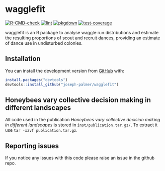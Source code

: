 
# wagglefit

[![R-CMD-check](https://github.com/joseph-palmer/wagglefit/actions/workflows/check-standard.yaml/badge.svg)](https://github.com/joseph-palmer/wagglefit/actions/workflows/check-standard.yaml)
[![lint](https://github.com/joseph-palmer/wagglefit/actions/workflows/lint.yaml/badge.svg)](https://github.com/joseph-palmer/wagglefit/actions/workflows/lint.yaml)
[![pkgdown](https://github.com/joseph-palmer/wagglefit/actions/workflows/pkgdown.yaml/badge.svg)](https://github.com/joseph-palmer/wagglefit/actions/workflows/pkgdown.yaml)
[![test-coverage](https://github.com/joseph-palmer/wagglefit/actions/workflows/test-coverage.yaml/badge.svg)](https://github.com/joseph-palmer/wagglefit/actions/workflows/test-coverage.yaml)

wagglefit is an R package to analyse waggle run distributions and
estimate the resulting proportions of scout and recruit dances,
providing an estimate of dance use in undisturbed colonies.

## Installation

You can install the development version from
[GitHub](https://github.com/) with:

``` r
install.packages("devtools")
devtools::install_github("joseph-palmer/wagglefit")
```

## Honeybees vary collective decision making in different landscapes

All code used in the publication *Honeybees vary collective decision
making in different landscapes* is stored in `inst/publication.tar.gz/`.
To extract it use `tar -xzvf publication.tar.gz`.

## Reporting issues

If you notice any issues with this code please raise an issue in the
github repo.
